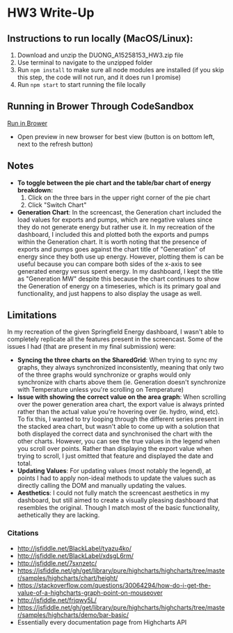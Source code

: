 # HW3 Write-Up

## Instructions to run locally (MacOS/Linux):
1. Download and unzip the DUONG_A15258153_HW3.zip file
2. Use terminal to navigate to the unzipped folder
3. Run `npm install` to make sure all node modules are installed (if you skip this step, the code will not run, and it does run I promise)
4. Run `npm start` to start running the file locally

## Running in Brower Through CodeSandbox
[Run in Brower](https://codesandbox.io/embed/testbox3-kgyk1?fontsize=14&hidenavigation=1&theme=dark)
- Open preview in new browser for best view (button is on bottom left, next to the refresh button)

## Notes
- **To toggle between the pie chart and the table/bar chart of energy breakdown:**
    1. Click on the three bars in the upper right corner of the pie chart
    2. Click "Switch Chart"
- **Generation Chart**: In the screencast, the Generation chart included the load values for exports and pumps, which are negative values since they do not generate energy but rather use it. In my recreation of the dashboard, I included this and plotted both the exports and pumps within the Generation chart. It is worth noting that the presence of exports and pumps goes against the chart title of "Generation" of energy since they both use up energy. However, plotting them is can be useful because you can compare both sides of the x-axis to see generated energy versus spent energy. In my dashboard, I kept the title as "Generation MW" despite this because the chart continues to show the Generation of energy on a timeseries, which is its primary goal and functionality, and just happens to also display the usage as well.

## Limitations
In my recreation of the given Springfield Energy dashboard, I wasn't able to completely replicate all the features present in the screencast. Some of the issues I had (that are present in my final submission) were:
- **Syncing the three charts on the SharedGrid**: When trying to sync my graphs, they always synchronized inconsistently, meaning that only two of the three graphs would synchronize or graphs would only synchronize with charts above them (ie. Generation doesn't synchronize with Temperature unless you're scrolling on Temperature)
- **Issue with showing the correct value on the area graph**: When scrolling over the power generation area chart, the export value is always printed rather than the actual value you're hovering over (ie. hydro, wind, etc). To fix this, I wanted to try looping through the different series present in the stacked area chart, but wasn't able to come up with a solution that both displayed the correct data and synchronised the chart with the other charts. However, you can see the true values in the legend when you scroll over points. Rather than displaying the export value when trying to scroll, I just omitted that feature and displayed the date and total.
- **Updating Values**: For updating values (most notably the legend), at points I had to apply non-ideal methods to update the values such as directly calling the DOM and manually updating the values.
- **Aesthetics**: I could not fully match the screencast aesthetics in my dashboard, but still aimed to create a visually pleasing dashboard that resembles the original. Though I match most of the basic functionality, aethetically they are lacking.

### Citations
- http://jsfiddle.net/BlackLabel/tyazu4ko/
- http://jsfiddle.net/BlackLabel/xdsgL6rm/
- http://jsfiddle.net/7sxnzetc/
- https://jsfiddle.net/gh/get/library/pure/highcharts/highcharts/tree/master/samples/highcharts/chart/height/
- https://stackoverflow.com/questions/30064294/how-do-i-get-the-value-of-a-highcharts-graph-point-on-mouseover
- http://jsfiddle.net/frjqwy5L/
- https://jsfiddle.net/gh/get/library/pure/highcharts/highcharts/tree/master/samples/highcharts/demo/bar-basic/
- Essentially every documentation page from Highcharts API